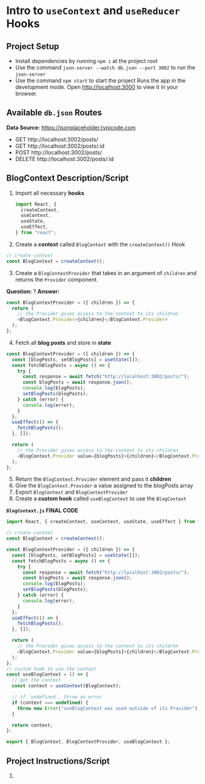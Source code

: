# Intro to `useContext` and `useReducer` Hooks

## Project Setup

- Install dependencies by running `npm i` at the project root
- Use the command `json-server --watch db.json --port 3002` to run the `json-server`
- Use the command `npm start` to start the project
  Runs the app in the development mode.
  Open [http://localhost:3000](http://localhost:3000) to view it in your browser.

## Available `db.json` Routes

**Data Source:** https://jsonplaceholder.typicode.com

- GET http://localhost:3002/posts/
- GET http://localhost:3002/posts/:id
- POST http://localhost:3002/posts/
- DELETE http://localhost:3002/posts/:id

## BlogContext Description/Script

1. Import all necessary **hooks**

   ```js
   import React, {
     createContext,
     useContext,
     useState,
     useEffect,
   } from "react";
   ```

2. Create a **context** called `BlogContext` with the `createContext()` Hook

  ```js
  // create context
  const BlogContext = createContext();
  ```

3. Create a `BlogContextProvider` that takes in an argument of `children` and returns the `Provider` component.

**Question:** ?
**Answer:** 

  ```js
  const BlogContextProvider = ({ children }) => {
    return (
      // the Provider gives access to the context to its children
      <BlogContext.Provider>{children}</BlogContext.Provider>
    );
  };
  ```

4. Fetch all **blog posts** and store in **state**
  ```js
  const BlogContextProvider = ({ children }) => {
    const [blogPosts, setBlogPosts] = useState([]);
    const fetchBlogPosts = async () => {
      try {
        const response = await fetch("http://localhost:3002/posts/");
        const blogPosts = await response.json();
        console.log(blogPosts);
        setBlogPosts(blogPosts);
      } catch (error) {
        console.log(error);
      }
    };
    useEffect(() => {
      fetchBlogPosts();
    }, []);

    return (
      // the Provider gives access to the context to its children
      <BlogContext.Provider value={blogPosts}>{children}</BlogContext.Provider>
    );
  };
  ```
5. Return the `BlogContext.Provider` element and pass it **children**
6. Give the `BlogContext.Provider` a value assigned to the blogPosts array
7. Export `BlogContext` and `BlogContextProvider`
8. Create a **custom hook** called `useBlogContext` to use the `BlogContext`

**`BlogContext.js` FINAL CODE**

```js
import React, { createContext, useContext, useState, useEffect } from "react";

// create context
const BlogContext = createContext();

const BlogContextProvider = ({ children }) => {
  const [blogPosts, setBlogPosts] = useState([]);
  const fetchBlogPosts = async () => {
    try {
      const response = await fetch("http://localhost:3002/posts/");
      const blogPosts = await response.json();
      console.log(blogPosts);
      setBlogPosts(blogPosts);
    } catch (error) {
      console.log(error);
    }
  };
  useEffect(() => {
    fetchBlogPosts();
  }, []);

  return (
    // the Provider gives access to the context to its children
    <BlogContext.Provider value={blogPosts}>{children}</BlogContext.Provider>
  );
};
// custom hook to use the context
const useBlogContext = () => {
  // get the context
  const context = useContext(BlogContext);

  // if `undefined`, throw an error
  if (context === undefined) {
    throw new Error("useBlogContext was used outside of its Provider");
  }

  return context;
};

export { BlogContext, BlogContextProvider, useBlogContext };
```

## Project Instructions/Script

1.
